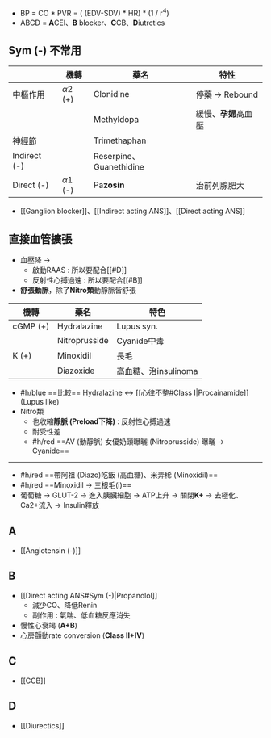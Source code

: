 - BP = CO \* PVR = ( (EDV-SDV) \* HR) * (1 / r$^4$)
- ABCD = **A**CEI、**B** blocker、**C**CB、**D**iutrctics
## Sym (-) 不常用
|              | 機轉       | 藥名                    | 特性                              |
|--------------|------------|-------------------------|-----------------------------------|
| 中樞作用     | $\alpha2$ (+) | Clonidine               | 停藥 -> Rebound                     |
|              |            | Methyldopa              | 緩慢、**孕婦**高血壓                  |
| 神經節       |            | Trimethaphan              |                                   |
| Indirect (-) |            | Reserpine、Guanethidine |                                   |
| Direct (-)   | $\alpha1$ (-) | Pa**zosin**                 | 治前列腺肥大                      |
- [[Ganglion blocker]]、[[Indirect acting ANS]]、[[Direct acting ANS]]
## 直接血管擴張
- 血壓降 ->
	- 啟動RAAS : 所以要配合[[#D]]
	- 反射性心搏過速 : 所以要配合[[#B]]
- **舒張動脈**，除了**Nitro類**動靜脈皆舒張

| 機轉     | 藥名          | **特色**                 |
|----------|---------------|----------------------|
| cGMP (+) | Hydralazine   | Lupus syn.           |
|          | Nitroprusside | Cyanide中毒          |
| K (+)    | Minoxidil     | 長毛                 |
|          | Diazoxide      | 高血糖、治insulinoma |
- #h/blue ==比較== 
   Hydralazine <-> [[心律不整#Class I|Procainamide]] (Lupus like)
- Nitro類
	- 也收縮**靜脈 (Preload下降)** : 反射性心搏過速
	- 耐受性差
	- #h/red ==AV (動靜脈) 女優奶頭曝曬 (Nitroprusside) 曝曬 -> Cyanide==
***
- #h/red ==帶阿祖 (Diazo)吃飯 (高血糖)、米弄稀 (Minoxidil)==
- #h/red ==Minoxidil -> 三根毛(i)==
- 葡萄糖 -> GLUT-2 -> 進入胰臟細胞 -> ATP上升 -> 關閉**K+** -> 去極化、Ca2+流入 -> Insulin釋放
## A
- [[Angiotensin (-)]]
## B
- [[Direct acting ANS#Sym (-)|Propanolol]]
	- 減少CO、降低Renin
	- 副作用 : 氣喘、低血糖反應消失
- 慢性心衰竭 (**A+B**)
- 心房顫動rate conversion (**Class II+IV**)
## C
- [[CCB]]
## D
- [[Diurectics]]